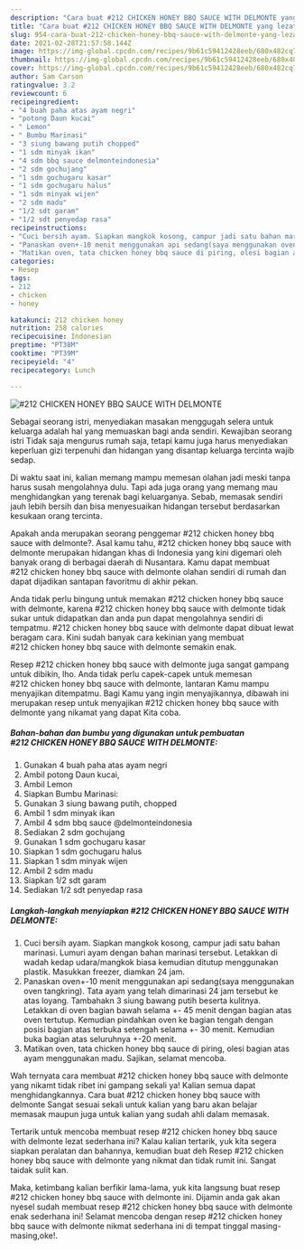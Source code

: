 ```yaml
---
description: "Cara buat #212 CHICKEN HONEY BBQ SAUCE WITH DELMONTE yang lezat dan Mudah Dibuat"
title: "Cara buat #212 CHICKEN HONEY BBQ SAUCE WITH DELMONTE yang lezat dan Mudah Dibuat"
slug: 954-cara-buat-212-chicken-honey-bbq-sauce-with-delmonte-yang-lezat-dan-mudah-dibuat
date: 2021-02-28T21:57:58.144Z
image: https://img-global.cpcdn.com/recipes/9b61c59412428eeb/680x482cq70/212-chicken-honey-bbq-sauce-with-delmonte-foto-resep-utama.jpg
thumbnail: https://img-global.cpcdn.com/recipes/9b61c59412428eeb/680x482cq70/212-chicken-honey-bbq-sauce-with-delmonte-foto-resep-utama.jpg
cover: https://img-global.cpcdn.com/recipes/9b61c59412428eeb/680x482cq70/212-chicken-honey-bbq-sauce-with-delmonte-foto-resep-utama.jpg
author: Sam Carson
ratingvalue: 3.2
reviewcount: 6
recipeingredient:
- "4 buah paha atas ayam negri"
- "potong Daun kucai"
- " Lemon"
- " Bumbu Marinasi"
- "3 siung bawang putih chopped"
- "1 sdm minyak ikan"
- "4 sdm bbq sauce delmonteindonesia"
- "2 sdm gochujang"
- "1 sdm gochugaru kasar"
- "1 sdm gochugaru halus"
- "1 sdm minyak wijen"
- "2 sdm madu"
- "1/2 sdt garam"
- "1/2 sdt penyedap rasa"
recipeinstructions:
- "Cuci bersih ayam. Siapkan mangkok kosong, campur jadi satu bahan marinasi. Lumuri ayam dengan bahan marinasi tersebut. Letakkan di wadah kedap udara/mangkok biasa kemudian ditutup menggunakan plastik. Masukkan freezer, diamkan 24 jam."
- "Panaskan oven+-10 menit menggunakan api sedang(saya menggunakan oven tangkring). Tata ayam yang telah dimarinasi 24 jam tersebut ke atas loyang. Tambahakn 3 siung bawang putih beserta kulitnya. Letakkan di oven bagian bawah selama +- 45 menit dengan bagian atas oven tertutup. Kemudian pindahkan oven ke bagian tengah dengan posisi bagian atas terbuka setengah selama +- 30 menit. Kemudian buka bagian atas seluruhnya +-20 menit."
- "Matikan oven, tata chicken honey bbq sauce di piring, olesi bagian atas ayam menggunakan madu. Sajikan, selamat mencoba."
categories:
- Resep
tags:
- 212
- chicken
- honey

katakunci: 212 chicken honey 
nutrition: 258 calories
recipecuisine: Indonesian
preptime: "PT38M"
cooktime: "PT39M"
recipeyield: "4"
recipecategory: Lunch

---
```



![#212 CHICKEN HONEY BBQ SAUCE WITH DELMONTE](https://img-global.cpcdn.com/recipes/9b61c59412428eeb/680x482cq70/212-chicken-honey-bbq-sauce-with-delmonte-foto-resep-utama.jpg)

Sebagai seorang istri, menyediakan masakan menggugah selera untuk keluarga adalah hal yang memuaskan bagi anda sendiri. Kewajiban seorang istri Tidak saja mengurus rumah saja, tetapi kamu juga harus menyediakan keperluan gizi terpenuhi dan hidangan yang disantap keluarga tercinta wajib sedap.

Di waktu  saat ini, kalian memang mampu memesan olahan jadi meski tanpa harus susah mengolahnya dulu. Tapi ada juga orang yang memang mau menghidangkan yang terenak bagi keluarganya. Sebab, memasak sendiri jauh lebih bersih dan bisa menyesuaikan hidangan tersebut berdasarkan kesukaan orang tercinta. 



Apakah anda merupakan seorang penggemar #212 chicken honey bbq sauce with delmonte?. Asal kamu tahu, #212 chicken honey bbq sauce with delmonte merupakan hidangan khas di Indonesia yang kini digemari oleh banyak orang di berbagai daerah di Nusantara. Kamu dapat membuat #212 chicken honey bbq sauce with delmonte olahan sendiri di rumah dan dapat dijadikan santapan favoritmu di akhir pekan.

Anda tidak perlu bingung untuk memakan #212 chicken honey bbq sauce with delmonte, karena #212 chicken honey bbq sauce with delmonte tidak sukar untuk didapatkan dan anda pun dapat mengolahnya sendiri di tempatmu. #212 chicken honey bbq sauce with delmonte dapat dibuat lewat beragam cara. Kini sudah banyak cara kekinian yang membuat #212 chicken honey bbq sauce with delmonte semakin enak.

Resep #212 chicken honey bbq sauce with delmonte juga sangat gampang untuk dibikin, lho. Anda tidak perlu capek-capek untuk memesan #212 chicken honey bbq sauce with delmonte, lantaran Kamu mampu menyajikan ditempatmu. Bagi Kamu yang ingin menyajikannya, dibawah ini merupakan resep untuk menyajikan #212 chicken honey bbq sauce with delmonte yang nikamat yang dapat Kita coba.

<!--inarticleads1-->

##### Bahan-bahan dan bumbu yang digunakan untuk pembuatan #212 CHICKEN HONEY BBQ SAUCE WITH DELMONTE:

1. Gunakan 4 buah paha atas ayam negri
1. Ambil potong Daun kucai,
1. Ambil  Lemon
1. Siapkan  Bumbu Marinasi:
1. Gunakan 3 siung bawang putih, chopped
1. Ambil 1 sdm minyak ikan
1. Ambil 4 sdm bbq sauce @delmonteindonesia
1. Sediakan 2 sdm gochujang
1. Gunakan 1 sdm gochugaru kasar
1. Siapkan 1 sdm gochugaru halus
1. Siapkan 1 sdm minyak wijen
1. Ambil 2 sdm madu
1. Siapkan 1/2 sdt garam
1. Sediakan 1/2 sdt penyedap rasa




<!--inarticleads2-->

##### Langkah-langkah menyiapkan #212 CHICKEN HONEY BBQ SAUCE WITH DELMONTE:

1. Cuci bersih ayam. Siapkan mangkok kosong, campur jadi satu bahan marinasi. Lumuri ayam dengan bahan marinasi tersebut. Letakkan di wadah kedap udara/mangkok biasa kemudian ditutup menggunakan plastik. Masukkan freezer, diamkan 24 jam.
1. Panaskan oven+-10 menit menggunakan api sedang(saya menggunakan oven tangkring). Tata ayam yang telah dimarinasi 24 jam tersebut ke atas loyang. Tambahakn 3 siung bawang putih beserta kulitnya. Letakkan di oven bagian bawah selama +- 45 menit dengan bagian atas oven tertutup. Kemudian pindahkan oven ke bagian tengah dengan posisi bagian atas terbuka setengah selama +- 30 menit. Kemudian buka bagian atas seluruhnya +-20 menit.
1. Matikan oven, tata chicken honey bbq sauce di piring, olesi bagian atas ayam menggunakan madu. Sajikan, selamat mencoba.




Wah ternyata cara membuat #212 chicken honey bbq sauce with delmonte yang nikamt tidak ribet ini gampang sekali ya! Kalian semua dapat menghidangkannya. Cara buat #212 chicken honey bbq sauce with delmonte Sangat sesuai sekali untuk kalian yang baru akan belajar memasak maupun juga untuk kalian yang sudah ahli dalam memasak.

Tertarik untuk mencoba membuat resep #212 chicken honey bbq sauce with delmonte lezat sederhana ini? Kalau kalian tertarik, yuk kita segera siapkan peralatan dan bahannya, kemudian buat deh Resep #212 chicken honey bbq sauce with delmonte yang nikmat dan tidak rumit ini. Sangat taidak sulit kan. 

Maka, ketimbang kalian berfikir lama-lama, yuk kita langsung buat resep #212 chicken honey bbq sauce with delmonte ini. Dijamin anda gak akan nyesel sudah membuat resep #212 chicken honey bbq sauce with delmonte enak sederhana ini! Selamat mencoba dengan resep #212 chicken honey bbq sauce with delmonte nikmat sederhana ini di tempat tinggal masing-masing,oke!.

